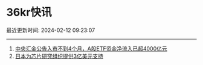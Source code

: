 # 36kr快讯

最近更新时间: 2024-02-12 09:23:07

--- 
1. [中央汇金公告入市不到4个月，A股ETF资金净流入已超4000亿元](https://www.36kr.com/newsflashes/2644784158933248) 
2. [日本为芯片研究组织提供3亿美元支持](https://www.36kr.com/newsflashes/2644780976438402) 

